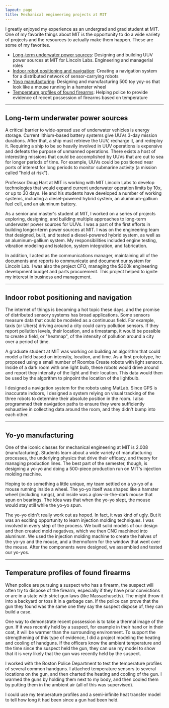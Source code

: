 ```yaml
---
layout: page
title: Mechanical engineering projects at MIT
---
```


I greatly enjoyed my experience as an undergrad and grad student at MIT. One of my favorite things about MIT is the opportunity to do a wide variety of projects and the resources to actually make them happen. These are some of my favorites.

+ [Long-term underwater power sources](#uuv-power): Designing and building UUV power sources at MIT for Lincoln Labs. Engineering and managerial roles
+ [Indoor robot positioning and navigation](#robo-nav): Creating a navigation system for a distributed network of sensor-carrying robots
+ [Yoyo manufacturing](#yo-yo): Designing and manufacturing 500 toy yoy-os that look like a mouse running in a hamster wheel
+ [Temperature profiles of found firearms](#gun-temps): Helping police to provide evidence of recent possession of firearms based on temperature

****

## <a id="meche"></a> Long-term underwater power sources

A critical barrier to wide-spread use of underwater vehicles is energy storage. Current lithium-based battery systems give  UUVs 3-day mission durations. After that, a ship must retrieve the UUV, recharge it, and redeploy it. Requiring a ship to be so heavily involved in UUV operations is expensive and defeats the purpose of unmanned operations. There exists a host of interesting missions that could be accomplished by UUVs that are out to sea for longer periods of time. For example, UUVs could be positioned near ports of interest for long periods to monitor submarine activity (a mission called "hold at risk").

Professor Doug Hart at MIT is working with MIT Lincoln Labs to develop technologies that would expand current underwater operation limits by 10x, or up to 30 days. He and his students have developed a number of working systems, including a diesel-powered hybrid system, an aluminum-gallium fuel cell, and an aluminum battery.

As a senior and master's student at MIT, I worked on a series of projects exploring, designing, and building multiple approaches to long-term underwater power sources for UUVs. I was a part of the first efforts in building longer-term power sources at MIT. I was on the engineering team that designed, built, and tested a diesel-powered hybrid system, as well as an aluminum-gallium system. My responsibilities included engine testing, vibration modeling and isolation, system integration, and fabrication.

In addition, I acted as the communications manager, maintaining all of the documents and reports to communicate and document our system for Lincoln Lab. I was also the project CFO, managing the $300k engineering development budget and parts procurement. This project helped to ignite my interest in business and management.

****

## <a id="robo-nav"></a> Indoor robot positioning and navigation

The internet of things is becoming a hot topic these days, and the promise of distributed sensory systems has broad applications. Some sensors measure data that could be modeled as a continuous field. For example, taxis (or Ubers) driving around a city could carry pollution sensors. If they report pollution levels, their location, and a timestamp, it would be possible to create a field, or "heatmap", of the intensity of pollution around a city over a period of time.

A graduate student at MIT was working on building an algorithm that could model a field based on intensity, location, and time. As a first prototype, he proposed using a small number of Roomba Create robots with light sensors. Inside of a dark room with one light bulb, these robots would drive around and report they intensity of the light and their location. This data would then be used by the algorithm to pinpoint the location of the lightbulb.

I designed a navigation system for the robots using MatLab. Since GPS is inaccurate indoors, I designed a system relying on visual tracking of the three robots to determine their absolute position in the room. I also programmed their navigation paths to ensure they were sufficiently exhaustive in collecting data around the room, and they didn't bump into each other.

****

## <a id="yo-yo"></a> Yo-yo manufacturing

One of the iconic classes for mechanical engineering at MIT is 2.008 (manufacturing). Students learn about a wide variety of manufacturing processes, the underlying physics that drive their efficacy, and theory for managing production lines. The best part of the semester, though, is designing a yo-yo and doing a 500-piece production run on MIT's injection molding machine.

Hoping to do something a little unique, my team settled on a yo-yo of a mouse running inside a wheel. The yo-yo itself was shaped like a hamster wheel (including rungs), and inside was a glow-in-the-dark mouse that spun on bearings. The idea was that when the yo-yo slept, the mouse would stay still while the yo-yo spun.

The yo-yo didn't really work out as hoped. In fact, it was kind of ugly. But it was an exciting opportunity to learn injection molding techniques. I was involved in every step of the process. We built solid models of our design and then created mold negatives, which we then CNC machined into aluminum. We used the injection molding machine to create the halves of the yo-yo and the mouse, and a thermoform for the window that went over the mouse. After the components were designed, we assembled and tested our yo-yos.

****

## <a id="gun-temps"></a> Temperature profiles of found firearms

When police are pursuing a suspect who has a firearm, the suspect will often try to dispose of the firearm, especially if they have prior convictions or are in a state with strict gun laws (like Massachusetts). The might throw it into a backyard or toss it in a garbage can. If the police can prove that the gun they found was the same one they say the suspect dispose of, they can build a case.

One way to demonstrate recent possession is to take a thermal image of the gun. If it was recently held by a suspect, for example in their hand or in their coat, it will be warmer than the surrounding environment. To support the strengthening of this type of evidence, I did a project modeling the heating and cooling of handguns. If the officers know the ambient temperature and the time since the suspect held the gun, they can use my model to show that it is very likely that the gun was recently held by the suspect.

I worked with the Boston Police Department to test the temperature profiles of several common handguns. I attached temperature sensors to several locations on the gun, and then charted the heating and cooling of the gun. I warmed the guns by holding them next to my body, and then cooled them by putting them in the ambient air (all of this was supervised).

I could use my temperature profiles and a semi-infinite heat transfer model to tell how long it had been since a gun had been held.

